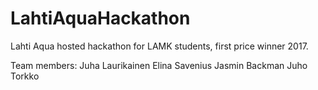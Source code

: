 # LahtiAquaHackathon

Lahti Aqua hosted hackathon for LAMK students, first price winner 2017.

Team members:
Juha Laurikainen
Elina Savenius
Jasmin Backman
Juho Torkko
